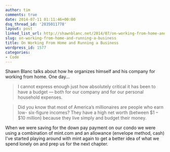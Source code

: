 ```yaml
---
author: tim
comments: true
date: 2014-07-11 01:11:46+00:00
dsq_thread_id: '2835011778'
layout: post
linked_list_url: http://shawnblanc.net/2014/07/on-working-from-home-and-running-a-business/
slug: on-working-from-home-and-running-a-business
title: On Working From Home and Running a Business
wordpress_id: 1577
categories:
- Code
---
```


Shawn Blanc talks about how he organizes himself and his company for working
from home. One day...

> I cannot express enough just how absolutely critical it has been to have a
budget — both for our company and for our personal household expenses.

>

> Did you know that most of America’s millionaires are people who earn low-
six-figure incomes? They have a high net worth (between $1 – $10 million)
because they live simply and budget their money.

When we were saving for the down pay payment on our condo we were using a
combination of mint.com and an allowance (envelope method, cash) I've started
playing around with mint again to get a better idea of what we spend lonely on
and prep us for the next chapter.

